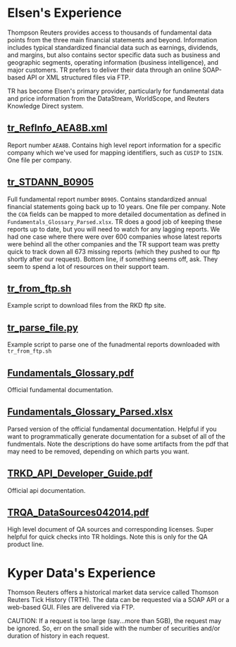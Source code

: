 # Elsen's Experience
Thompson Reuters provides access to thousands of fundamental data points from the three main financial statements and beyond. Information includes typical standardized financial data such as earnings, dividends, and margins, but also contains sector specific data such as business and geographic segments, operating information (business intelligence), and major customers. TR prefers to deliver their data through an online SOAP-based API or XML structured files via FTP.

TR has become Elsen's primary provider, particularly for fundamental data and price information from the DataStream, WorldScope, and Reuters Knowledge Direct system. 

## [tr_RefInfo_AEA8B.xml](tr_RefInfo_AEA8B.xml)
Report number `AEA8B`. Contains high level report information for a specific company which we've used for mapping identifiers, such as `CUSIP` to `ISIN`. One file per company.

## [tr_STDANN_B0905](tr_STDANN_B0905)
Full fundamental report number `B0905`. Contains standardized annual financial statements going back up to 10 years. One file per company. Note the `COA` fields can be mapped to more detailed documentation as defined in `Fundamentals_Glossary_Parsed.xlsx`. TR does a good job of keeping these reports up to date, but you will need to watch for any lagging reports. We had one case where there were over 600 companies whose latest reports were behind all the other companies and the TR support team was pretty quick to track down all 673 missing reports (which they pushed to our ftp shortly after our request). Bottom line, if something seems off, ask. They seem to spend a lot of resources on their support team. 

## [tr_from_ftp.sh](tr_from_ftp.sh)
Example script to download files from the RKD ftp site. 

## [tr_parse_file.py](tr_parse_file.py)
Example script to parse one of the funadmental reports downloaded with `tr_from_ftp.sh`

## [Fundamentals_Glossary.pdf](Fundamentals_Glossary.pdf)
Official fundamental documentation.

## [Fundamentals_Glossary_Parsed.xlsx](Fundamentals_Glossary_Parsed.xlsx)
Parsed version of the official fundamental documentation. Helpful if you want to programmatically generate documentation for a subset of all of the fundmentals. Note the descriptions do have some artifacts from the pdf that may need to be removed, depending on which parts you want. 

## [TRKD_API_Developer_Guide.pdf](TRKD_API_Developer_Guide.pdf)
Official api documentation.

## [TRQA_DataSources042014.pdf](TRQA_DataSources042014.pdf)
High level document of QA sources and corresponding licenses. Super helpful for quick checks into TR holdings. Note this is only for the QA product line.

# Kyper Data's Experience
Thomson Reuters offers a historical market data service called Thomson Reuters Tick History (TRTH). The data can be requested via a SOAP API or a web-based GUI. Files are delivered via FTP.

CAUTION: If a request is too large (say...more than 5GB), the request may be ignored. So, err on the small side with the number of securities and/or duration of history in each request.
